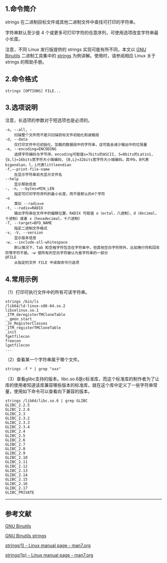 ## 1.命令简介
strings 在二进制目标文件或其他二进制文件中查找可打印的字符串。

字符串默认至少是 4 个或更多可打印字符的任意序列，可使用选项改变字符串最小长度。

注意，不同 Linux 发行版提供的 strings 实现可能有所不同，本文以 [GNU Binutils](https://www.gnu.org/software/binutils/) 二进制工具集中的 [strings](https://sourceware.org/binutils/docs-2.38/binutils.html#strings) 为例讲解。使用时，请参阅相应 Linux 关于 strings 的帮助手册。

## 2.命令格式
```
strings [OPTIONS] FILE...
```
## 3.选项说明
注意，长选项的参数对于短选项也是必须的。
```shell
-a, --all, -
	扫描整个文件而不是只扫描目标文件初始化和装载段
-d, --data
	仅打印文件中已初始化、加载的数据段中的字符串，这可能会减少输出中的垃圾量
-e, --encoding=ENCODING
	选择字符编码与字节序。encoding可取值s=7bits的ASCII, S=8bits的Latin1, {b,l}=16bits宽字符大小端编码, {B,L}=32bits宽字符大小端编码。其中b，B代表bigendian，l，L代表littleendian
-f,–-print-file-name
	在显示字符串前先显示文件名
--help
	显示帮助信息
-, -n, --bytes=MIN_LEN
	指定可打印字符序列的最小长度，而不是默认的4个字符
-o
	类似 --radix=o
-t, --radix=RADIX
	输出字符串在文件中的偏移位置，RADIX 可取值 o（octal，八进制）、d（decimal，十进制）或者 x（hexadecimal，十六进制）
-T, --target=BFD_NAME
	指定二进制文件格式
-v, -V, --version
	显示版本信息
-w, --include-all-whitespace
	默认情况下，Tab 和空格字符包含在字符串中，但其他空白字符除外，比如换行符和回车符等字符不是。-w 使所有的空白字符被认为是字符串的一部分
@FILE
	从指定的文件 FILE 中读取命令行选项
```
## 4.常用示例
（1）打印可执行文件中的所有可读字符串。
```
strings /bin/ls
/lib64/ld-linux-x86-64.so.2
libselinux.so.1
_ITM_deregisterTMCloneTable
__gmon_start__
_Jv_RegisterClasses
_ITM_registerTMCloneTable
_init
fgetfilecon
freecon
lgetfilecon
...
```
（2）查看某一个字符串属于哪个文件。
```
strings -f * | grep "xxx"
```
（3）查看glibc支持的版本。libc.so.6是c标准库，而这个标准库的制作者为了让库的使用者知道该库兼容哪些版本的标准库，就在这个库中定义了一些字符串常量，使用如下命令可以查看向下兼容的版本。
```
strings /lib64/libc.so.6 | grep GLIBC
GLIBC_2.2.5
GLIBC_2.2.6
GLIBC_2.3
GLIBC_2.3.2
GLIBC_2.3.3
GLIBC_2.3.4
GLIBC_2.4
GLIBC_2.5
GLIBC_2.6
GLIBC_2.7
GLIBC_2.8
GLIBC_2.9
GLIBC_2.10
GLIBC_2.11
GLIBC_2.12
GLIBC_2.13
GLIBC_2.14
GLIBC_2.15
GLIBC_2.16
GLIBC_2.17
GLIBC_PRIVATE
```

---
## 参考文献
[GNU Binutils](https://www.gnu.org/software/binutils/)

[GNU Binutils strings](https://sourceware.org/binutils/docs-2.38/binutils.html#strings)

[strings(1) - Linux manual page - man7.org](https://man7.org/linux/man-pages/man1/strings.1.html)

[strings(1p) - Linux manual page - man7.org](https://man7.org/linux/man-pages/man1/strings.1p.html)

<Vssue title="strings" />